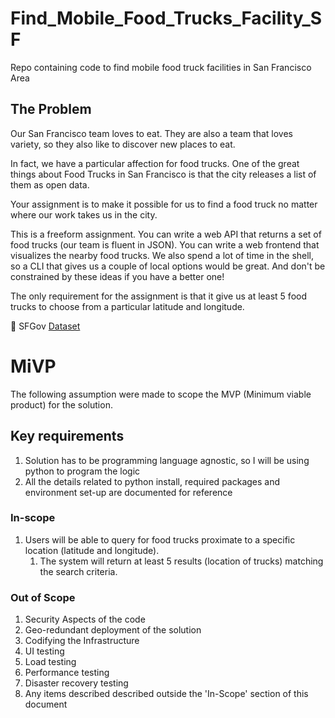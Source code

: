 # Find_Mobile_Food_Trucks_Facility_SF
Repo containing code to find mobile food truck facilities in San Francisco Area
## The Problem

Our San Francisco team loves to eat. They are also a team that loves variety, so they also like to discover new places to eat.

In fact, we have a particular affection for food trucks. One of the great things about Food Trucks in San Francisco is that the city releases a list of them as open data.

Your assignment is to make it possible for us to find a food truck no matter where our work takes us in the city.

This is a freeform assignment. You can write a web API that returns a set of food trucks (our team is fluent in JSON). You can write a web frontend that visualizes the nearby food trucks. We also spend a lot of time in the shell, so a CLI that gives us a couple of local options would be great. And don't be constrained by these ideas if you have a better one!

The only requirement for the assignment is that it give us at least 5 food trucks to choose from a particular latitude and longitude.

:link: SFGov [Dataset]([https://data.sfgov.org/resource/rqzj-sfat.json](https://data.sfgov.org/Economy-and-Community/Mobile-Food-Facility-Permit/rqzj-sfat/data))

# MiVP
The following assumption were made to scope the MVP (Minimum viable product) for the solution.
## Key requirements
 1. Solution has to be programming language agnostic, so I will be using python to program the logic
 2. All the details related to python install, required packages and environment set-up are documented for reference

### In-scope
1. Users will be able to query for food trucks proximate to a specific location (latitude and longitude).
    1. The system will return at least 5 results (location of trucks) matching the search criteria.
    

### Out of Scope
1. Security Aspects of the code
2. Geo-redundant deployment of the solution
3. Codifying the Infrastructure
4. UI testing 
5. Load testing
6. Performance testing
7. Disaster recovery testing 
8. Any items described described outside the 'In-Scope' section of this document
